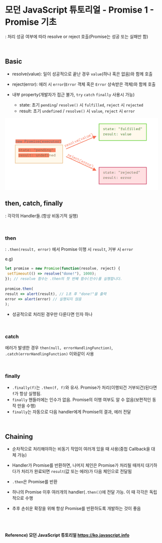 # 모던 JavaScript 튜토리얼 - Promise 1 - Promise 기초
: 처리 성공 여부에 따라 resolve or reject 호출(Promise는 성공 또는 실패만 함)

<br>

## Basic
* resolve(value): 일이 성공적으로 끝난 경우 `value`(하나 혹은 없음)와 함께 호출

* reject(error): 에러 시 `error`(`Error` 객체 혹은 `Error` 상속받은 객체)와 함께 호출

* 내부 property(개발자가 접근 불가, `try` `catch` `finally` 사용시 가능)
	* state: 초기 `pending`/ `resolve()` 시 `fulfilled`, `reject` 시 `rejected`
	* result: 초기 `undefined` / `resolve()` 시 `value`, `reject` 시 `error`
<img src = "./images/promise.png">

<br>

## then, catch, finally

: 각각의 Handler들.(항상 비동기적 실행)

<br>

### then
: `.then(result, error)` 에서 Promise 이행 시 `result`, 거부 시 `error`

e.g)
```typescript
let promise = new Promise(function(resolve, reject) {
 setTimeout(() => resolve("done!"), 1000); 
}); // resolve 함수는 .then의 첫 번째 함수(인수)를 실행합니다.

promise.then(
result => alert(result), // 1초 후 "done!"을 출력
error => alert(error) // 실행되지 않음 
);
```
- 성공적으로 처리된 경우만 다룬다면 인자 하나

<br>

### catch
에러가 발생한 경우 `then(null, errorHandlingFunction)`, `.catch(errorHandlingFunction)` 이와같이 사용

<br>

### finally
* `.finally(f)`는 `.then(f, f)`와 유사. Promise가 처리(이행되건 거부되건)된다면 `f`가 항상 실행됨.
* `finally` 핸들러에는 인수가 없음. Promise의 이행 여부도 알 수 없음(보편적인 동작 만을 수행)
* `finally`는 자동으로 다음 handler에게 Promise의 결과, 에러 전달

<br>

## Chaining
* 순차적으로 처리해야하는 비동기 작업이 여러개 있을 때 사용(중첩 Callback을 대체 가능)

* Handler가 Promise를 반환하면, 나머지 체인은 Promise가 처리될 때까지 대기하다가 처리가 완료되면 `result`(값 또는 에러)가 다음 체인으로 전달됨

* `.then`은 Promise를 반환

* 하나의 Promise 이후 여러개의 handler(`.then()`)에 전달 가능. 이 때 각각은 독립적으로 수행

* 추후 손쉬운 확장을 위해 항상 Promise를 반환하도록 개발하는 것이 좋음

<br><br>


#### Reference) 모던 JavaScript 튜토리얼 https://ko.javascript.info